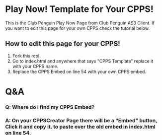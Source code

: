 # Play Now! Template for Your CPPS!
  This is the Club Penguin Play Now Page from Club Penguin AS3 Client.
  If you want to edit this page for your own CPPS check the tutorial below.
  ## How to edit this page for your CPPS!
1. Fork this repl.
2. Go to index.html and anywhere that says "CPPS Template" replace it with your CPPS name.
3. Replace the CPPS Embed on line 54 with your own CPPS embed.
# Q&A
### Q: Where do i find my CPPS Embed?
### A: On your CPPSCreator Page there will be a "Embed" button, Click it and copy it. to paste over the old embed in index.html on line 54.